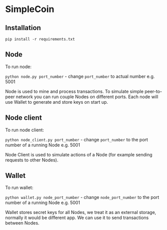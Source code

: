 # SimpleCoin

## Installation

`pip install -r requirements.txt`

## Node

To run node:

`python node.py port_number` - change `port_number` to actual number e.g. 5001

Node is used to mine and process transactions. To simulate simple peer-to-peer network you can run couple Nodes on different ports.
Each node will use Wallet to generate and store keys on start up.

## Node client

To run node client:

`python node_client.py port_number` - change `port_number` to the port number of a running Node e.g. 5001

Node Client is used to simulate actions of a Node (for example sending requests to other Nodes).

## Wallet

To run wallet:

`python wallet.py node_port_number` - change `node_port_number` to the port number of a running Node e.g. 5001

Wallet stores secret keys for all Nodes, we treat it as an external storage, normally it would be different app.
We can use it to send transactions between Nodes.



